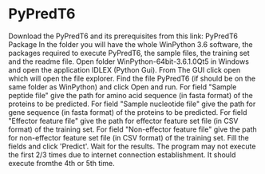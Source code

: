 # PyPredT6
Download the PyPredT6 and its prerequisites from this link: PyPredT6 Package
In the folder you will have the whole WinPython 3.6 software, the packages required to execute PyPredT6, the sample files, the training set and the readme file.
Open folder WinPython-64bit-3.6.1.0Qt5 in Windows and open the application IDLEX (Python Gui).
From The GUI click open which will open the file explorer.
Find the file PyPredT6 (if should be on the same folder as WinPython) and click Open and run.
For field "Sample peptide file" give the path for amino acid sequence (in fasta format) of the proteins to be predicted.
For field "Sample nucleotide file" give the path for gene sequence (in fasta format) of the proteins to be predicted.
For field "Effector feature file" give the path for effector feature set file (in CSV format) of the training set.
For field "Non-effector feature file" give the path for non-effector feature set file (in CSV format) of the training set.
Fill the fields and click 'Predict'. Wait for the results.
The program may not execute the first 2/3 times due to internet connection establishment. It should execute fromthe 4th or 5th time.
